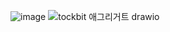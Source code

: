 ![image](https://github.com/Lazencas/tockbit/assets/57083072/392c31cd-e246-48ff-ac8c-d189db8af9cd)
![tockbit 애그리거트 drawio](https://github.com/Lazencas/tockbit/assets/57083072/4251ab25-a8ac-4487-bfdb-94797dbd8b0a)
